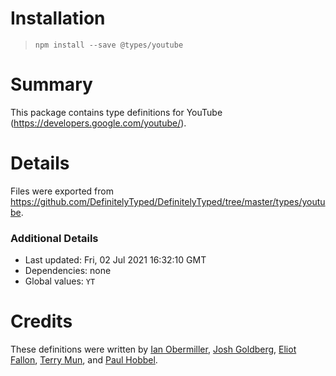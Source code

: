 # Installation
> `npm install --save @types/youtube`

# Summary
This package contains type definitions for YouTube (https://developers.google.com/youtube/).

# Details
Files were exported from https://github.com/DefinitelyTyped/DefinitelyTyped/tree/master/types/youtube.

### Additional Details
 * Last updated: Fri, 02 Jul 2021 16:32:10 GMT
 * Dependencies: none
 * Global values: `YT`

# Credits
These definitions were written by [Ian Obermiller](http://ianobermiller.com), [Josh Goldberg](https://github.com/JoshuaKGoldberg), [Eliot Fallon](https://github.com/eliotfallon213), [Terry Mun](https://github.com/terrymun), and [Paul Hobbel](https://github.com/paulhobbel).
